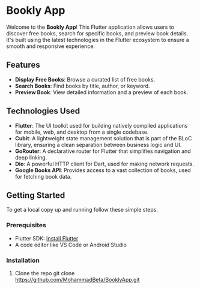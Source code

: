 # Bookly App

Welcome to the **Bookly App**! This Flutter application allows users to discover free books, search for specific books, and preview book details. It's built using the latest technologies in the Flutter ecosystem to ensure a smooth and responsive experience.

## Features

- **Display Free Books**: Browse a curated list of free books.
- **Search Books**: Find books by title, author, or keyword.
- **Preview Book**: View detailed information and a preview of each book.

## Technologies Used

- **Flutter**: The UI toolkit used for building natively compiled applications for mobile, web, and desktop from a single codebase.
- **Cubit**: A lightweight state management solution that is part of the BLoC library, ensuring a clean separation between business logic and UI.
- **GoRouter**: A declarative router for Flutter that simplifies navigation and deep linking.
- **Dio**: A powerful HTTP client for Dart, used for making network requests.
- **Google Books API**: Provides access to a vast collection of books, used for fetching book data.

## Getting Started

To get a local copy up and running follow these simple steps.

### Prerequisites

- Flutter SDK: [Install Flutter](https://flutter.dev/docs/get-started/install)
- A code editor like VS Code or Android Studio

### Installation

1. Clone the repo
   git clone https://github.com/MohammadBeta/BooklyApp.git
